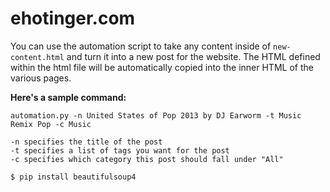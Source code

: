 ehotinger.com
=============

You can use the automation script to take any content inside of `new-content.html` and turn it into a new post for the website.  The HTML defined within the html file will be automatically copied into the inner HTML of the various pages.

**Here's a sample command:**

```
automation.py -n United States of Pop 2013 by DJ Earworm -t Music Remix Pop -c Music
```

```
-n specifies the title of the post
-t specifies a list of tags you want for the post
-c specifies which category this post should fall under "All"
```

```
$ pip install beautifulsoup4
```
